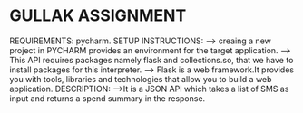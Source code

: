 # GULLAK ASSIGNMENT
REQUIREMENTS:
            pycharm.
SETUP INSTRUCTIONS:
            --> creaing a new project in PYCHARM provides an environment for the target application.
            --> This API requires packages namely flask and collections.so, that we have to install packages for this interpreter.
            --> Flask is a web framework.It provides you with tools, libraries and technologies that allow you to build a web application.
DESCRIPTION:
            -->It is a JSON API which takes a list of SMS as input and returns a spend summary in the response.

